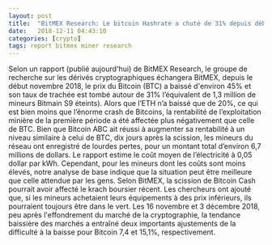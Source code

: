 ```yaml
---
layout: post
title:  "BitMEX Research: Le bitcoin Hashrate a chuté de 31% depuis début novembre 2018"
date:   2018-12-11 04:43:10
categories: [crypto]
tags: report bitmex miner research
---
```

Selon un rapport (publié aujourd&#39;hui) de BitMEX Research, le groupe de recherche sur les dérivés cryptographiques échangera BitMEX, depuis le début novembre 2018, le prix du Bitcoin (BTC) a baissé d&#39;environ 45% et son taux de trachée est tombé autour de 31% l’équivalent de 1,3 million de mineurs Bitmain S9 éteints). Alors que l’ETH n’a baissé que de 20%, ce qui est bien moins que l’énorme crash de Bitcoins, la rentabilité de l’exploitation minière de la première période a été affectée plus négativement que celle de BTC. Bien que Bitcoin ABC ait réussi à augmenter sa rentabilité à un niveau similaire à celui de BTC, dix jours après la scission, les mineurs du réseau ont enregistré de lourdes pertes, pour un montant total d’environ 6,7 millions de dollars. Le rapport estime le coût moyen de l’électricité à 0,05 dollar par kWh. Cependant, pour les mineurs dont les coûts sont moins élevés, notre analyse de base indique que la situation peut être meilleure que celle attendue par les gens. Selon BitMEX, la scission de Bitcoin Cash pourrait avoir affecté le krach boursier récent. Les chercheurs ont ajouté que, si les mineurs achetaient leurs équipements à des prix inférieurs, ils pourraient toujours être dans le vert. Les 16 novembre et 3 décembre 2018, peu après l&#39;effondrement du marché de la cryptographie, la tendance baissière des marchés a entraîné deux importants ajustements de la difficulté à la baisse pour Bitcoin 7,4 et 15,1%, respectivement.
